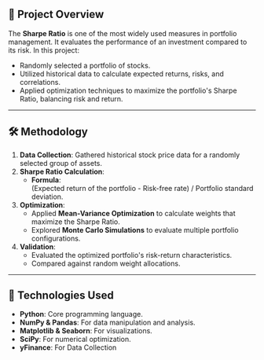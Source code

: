 ## 🚀 Project Overview

The **Sharpe Ratio** is one of the most widely used measures in portfolio management. It evaluates the performance of an investment compared to its risk. In this project:
- Randomly selected a portfolio of stocks.
- Utilized historical data to calculate expected returns, risks, and correlations.
- Applied optimization techniques to maximize the portfolio's Sharpe Ratio, balancing risk and return.

---

## 🛠️ Methodology

1. **Data Collection**: Gathered historical stock price data for a randomly selected group of assets.
2. **Sharpe Ratio Calculation**:
   - **Formula**:  
     (Expected return of the portfolio - Risk-free rate) / Portfolio standard deviation.
3. **Optimization**:
   - Applied **Mean-Variance Optimization** to calculate weights that maximize the Sharpe Ratio.
   - Explored **Monte Carlo Simulations** to evaluate multiple portfolio configurations.
4. **Validation**:
   - Evaluated the optimized portfolio's risk-return characteristics.
   - Compared against random weight allocations.

---

## 🧰 Technologies Used

- **Python**: Core programming language.
- **NumPy & Pandas**: For data manipulation and analysis.
- **Matplotlib & Seaborn**: For visualizations.
- **SciPy**: For numerical optimization.
- **yFinance**: For Data Collection
